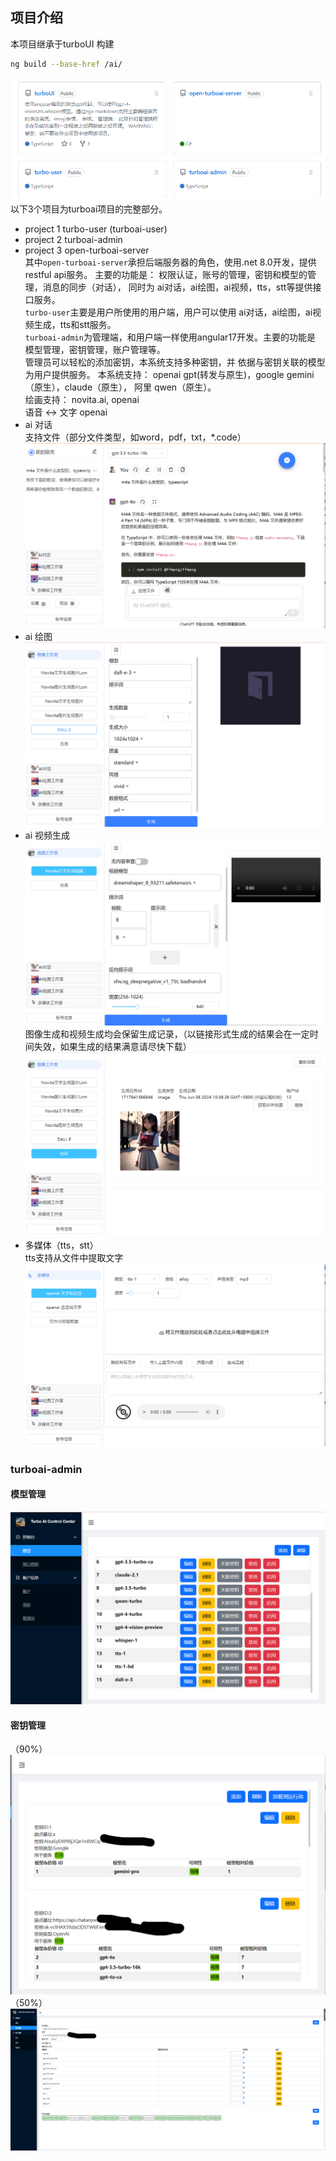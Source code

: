 ## 项目介绍
本项目继承于turboUI
构建 
```bash
ng build --base-href /ai/
```
![img.png](img.png)  
以下3个项目为turboai项目的完整部分。
- project 1 turbo-user (turboai-user)
- project 2 turboai-admin
- project 3 open-turboai-server  
其中`open-turboai-server`承担后端服务器的角色，使用.net 8.0开发，提供restful api服务。
主要的功能是： 权限认证，账号的管理，密钥和模型的管理，消息的同步（对话），
同时为 ai对话，ai绘图，ai视频，tts，stt等提供接口服务。  
`turbo-user`主要是用户所使用的用户端，用户可以使用
ai对话，ai绘图，ai视频生成，tts和stt服务。  
`turboai-admin`为管理端，和用户端一样使用angular17开发。主要的功能是
模型管理，密钥管理，账户管理等。  
管理员可以轻松的添加密钥，本系统支持多种密钥，并
依据与密钥关联的模型为用户提供服务。
本系统支持： openai gpt(转发与原生)，google gemini（原生），claude（原生），
阿里 qwen（原生）。  
绘画支持： novita.ai, openai  
语音 <-> 文字 openai
- ai 对话  
支持文件（部分文件类型，如word，pdf，txt，*.code）
![img_1.png](img_1.png)
- ai 绘图
![img_2.png](img_2.png)
- ai 视频生成
![img_3.png](img_3.png)
图像生成和视频生成均会保留生成记录，（以链接形式生成的结果会在一定时间失效，如果生成的结果满意请尽快下载）
![img_4.png](img_4.png)
- 多媒体（tts，stt）  
tts支持从文件中提取文字
![img_5.png](img_5.png)

### turboai-admin
#### 模型管理
![img_6.png](img_6.png)
#### 密钥管理
（90%）
![img_7.png](img_7.png)
（50%）
![img_8.png](img_8.png)
